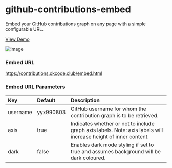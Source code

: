 # github-contributions-embed

Embed your GitHub contributions graph on any page with a simple configurable URL.

[View Demo](https://contributions.okcode.club)

![image](https://github.com/user-attachments/assets/06fa0cd4-deb7-4a7e-a157-06d6cdc71724)

### Embed URL
https://contributions.okcode.club/embed.html

### Embed URL Parameters

| Key | Default | Description |
| :-- | :------ | :---------- |
| username | yyx990803 | GitHub username for whom the contribution graph is to be retrieved. |
| axis | true | Indicates whether or not to include graph axis labels.  Note: axis labels will increase height of inner content. |
| dark | false | Enables dark mode styling if set to true and assumes background will be dark coloured. |
